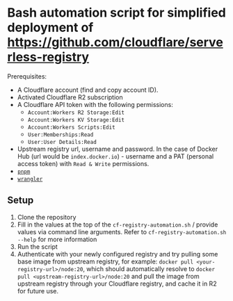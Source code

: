 # Bash automation script for simplified deployment of https://github.com/cloudflare/serverless-registry 

Prerequisites:
- A Cloudflare account (find and copy account ID). 
- Activated Cloudflare R2 subscription
- A Cloudflare API token with the following permissions: 
  - `Account:Workers R2 Storage:Edit`
  - `Account:Workers KV Storage:Edit`
  - `Account:Workers Scripts:Edit`
  - `User:Memberships:Read`
  - `User:User Details:Read`
- Upstream registry url, username and password. In the case of Docker Hub (url would be `index.docker.io`) - username and a PAT (personal access token) with `Read & Write` permissions. 
- [`pnpm`](https://pnpm.io/installation)
- [`wrangler`](https://developers.cloudflare.com/workers/wrangler/install-and-update/)

## Setup

1. Clone the repository 
2. Fill in the values at the top of the `cf-registry-automation.sh` / provide values via command line arguments. Refer to `cf-registry-automation.sh --help` for more information
3. Run the script
4. Authenticate with your newly configured registry and try pulling some base image from upstream registry, for example: `docker pull <your-registry-url>/node:20`, which should automatically resolve to `docker pull <upstream-registry-url>/node:20` and pull the image from upstream registry through your Cloudflare registry, and cache it in R2 for future use.